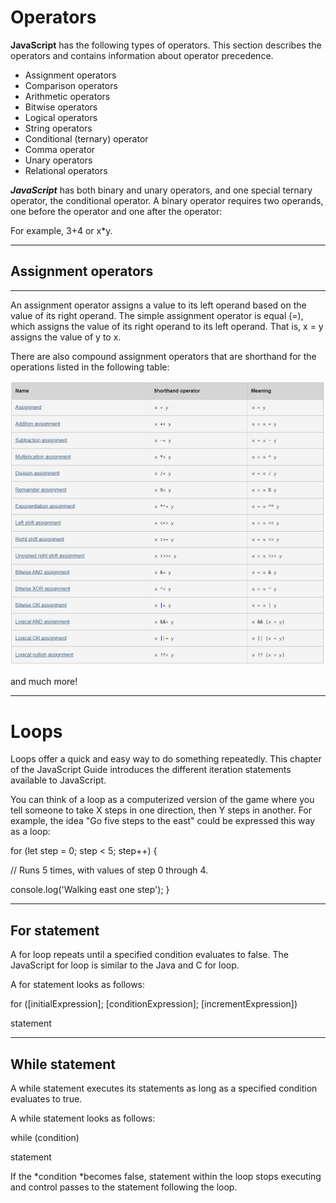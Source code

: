 # Operators
**JavaScript** has the following types of operators. This section describes the operators and contains information about operator precedence.

- Assignment operators
- Comparison operators
- Arithmetic operators
- Bitwise operators
- Logical operators
- String operators
- Conditional (ternary) operator
- Comma operator
- Unary operators
- Relational operators

***JavaScript*** has both binary and unary operators, and one special ternary operator, the conditional operator. A binary operator requires two operands, one before the operator and one after the operator:

For example, 3+4 or x*y.

-----------
## Assignment operators
----
An assignment operator assigns a value to its left operand based on the value of its right operand. The simple assignment operator is equal (=), which assigns the value of its right operand to its left operand. That is, x = y assigns the value of y to x.

There are also compound assignment operators that are shorthand for the operations listed in the following table:

![operators](oparator.PNG)

and much more!

-----
# Loops 
Loops offer a quick and easy way to do something repeatedly. This chapter of the JavaScript Guide introduces the different iteration statements available to JavaScript.

You can think of a loop as a computerized version of the game where you tell someone to take X steps in one direction, then Y steps in another. For example, the idea "Go five steps to the east" could be expressed this way as a loop:

for (let step = 0; step < 5; step++) {

  // Runs 5 times, with values of step 0 through 4.

  console.log('Walking east one step');
}

-----
## For statement
A for loop repeats until a specified condition evaluates to false. The JavaScript for loop is similar to the Java and C for loop.

A for statement looks as follows:

for ([initialExpression]; [conditionExpression]; [incrementExpression])

  statement

--------
## While statement
A while statement executes its statements as long as a specified condition evaluates to true.

 A while statement looks as follows:

while (condition)

  statement

If the *condition *becomes false, statement within the loop stops executing and control passes to the statement following the loop.